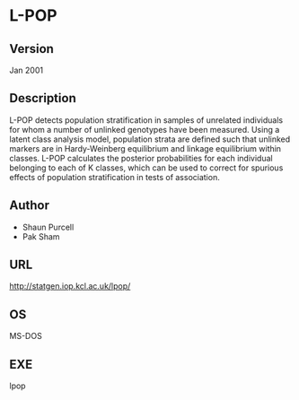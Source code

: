 # L-POP

## Version
Jan 2001

## Description
L-POP detects population stratification in samples of unrelated individuals for whom a number of unlinked genotypes have been measured.
Using a latent class analysis model, population strata are defined such that unlinked markers are in Hardy-Weinberg equilibrium and linkage equilibrium within classes.
L-POP calculates the posterior probabilities for each individual belonging to each of K classes, which can be used to correct for spurious effects of population stratification in tests of association.

## Author
* Shaun Purcell
* Pak Sham

## URL
http://statgen.iop.kcl.ac.uk/lpop/

## OS
MS-DOS

## EXE
lpop